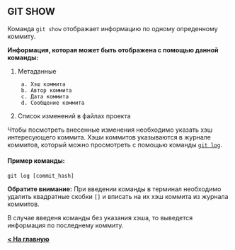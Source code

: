 ## GIT SHOW

Команда `git show` отображает информацию по одному опреденному коммиту. 

**Информация, которая может быть отображена с помощью данной команды:**
1. Метаданные

        a. Хэш коммита
        b. Автор коммита
        c. Дата коммита
        d. Сообщение коммита

2. Список изменений в файлах проекта

Чтобы посмотреть внесенные изменения необходимо указать хэш интересующего коммита. Хэши коммитов указываются в журнале коммитов, который можно просмотреть с помощью команды [`git log`](./git_log.md).

#### Пример команды:
```
git log [commit_hash]
```

**Обратите внимание:** При введении команды в терминал необходимо удалить квадратные скобки `[]` и вписать на их хэш коммита из журнала коммитов.

В случае введеня команды без указания хэша, то выведется информация по последнему коммиту.

[**< На главную**](./readme.md)